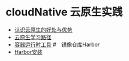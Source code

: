 # cloudNative 云原生实践
- [认识云原生的好处与优势](ch01/01.md)
- [云原生学习路径](ch05/01.md)
- [容器运行时工具](ch05/02.md)
#　镜像仓库Harbor
- [Harbor安装](ch05/05.md)